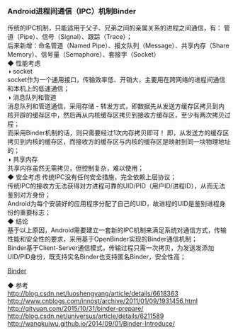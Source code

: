 ### Android进程间通信（IPC）机制Binder  
传统的IPC机制，只能适用于父子、兄弟之间的亲属关系的进程之间通信，有：
管道（Pipe）、信号（Signal）、跟踪（Trace）；  
后来新增：命名管道（Named Pipe）、报文队列（Message）、共享内存（Share Memory）、信号量（Semaphore）、套接字（Socket）  
◆ 性能考虑  
◑ socket  
socket作为一个通用接口，传输效率低、开销大，主要用在跨网络的进程间通信和本机上的低速通信；  
◑ 消息队列和管道  
消息队列和管道通信，采用存储 - 转发方式，即数据先从发送方缓存区拷贝到内核开辟的缓存区中，然后再从内核缓存区拷贝到接收方缓存区，至少有两次拷贝过程；   
而采用Binder机制的话，则只需要经过1次内存拷贝即可！ 即，从发送方的缓存区拷贝到内核的缓存区，而接收方的缓存区与内核的缓存区是映射到同一块物理地址的；  
◑ 共享内存  
共享内存虽然无需拷贝，但控制复杂，难以使用；  
◆ 安全考虑 
传统IPC没有任何安全措施，完全依赖上层协议；  
传统IPC的接收方无法获得对方进程可靠的UID/PID（用户ID/进程ID），从而无法鉴别对方身份；  
Android为每个安装好的应用程序分配了自己的UID，故进程的UID是鉴别进程身份的重要标志；  
◆ 结论  
基于以上原因，Android需要建立一套新的IPC机制来满足系统对通信方式，传输性能和安全性的要求，采用基于OpenBinder实现的Binder通信机制；  
Binder基于Client-Server通信模式，传输过程只需一次拷贝，为发送发添加UID/PID身份，既支持实名Binder也支持匿名Binder，安全性高；  

[Binder](Binder/Binder.md)    

◆ 参考  
http://blog.csdn.net/luoshengyang/article/details/6618363  
http://www.cnblogs.com/innost/archive/2011/01/09/1931456.html  
http://gityuan.com/2015/10/31/binder-prepare/  
http://blog.csdn.net/universus/article/details/6211589  
http://wangkuiwu.github.io/2014/09/01/Binder-Introduce/  
